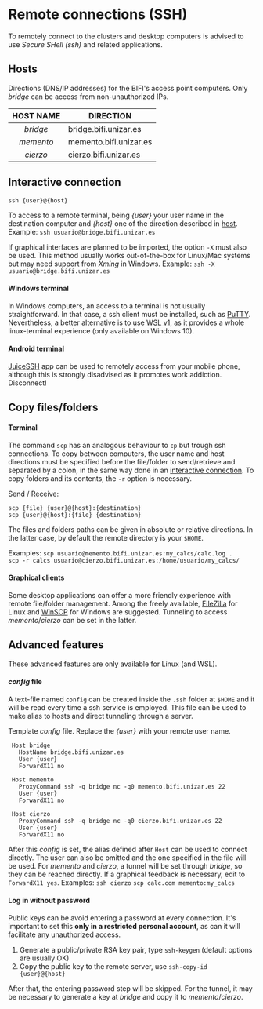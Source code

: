 # Remote connections (SSH)

To remotely connect to the clusters and desktop computers is advised to use
*Secure SHell (ssh)* and related applications.


## Hosts
Directions (DNS/IP addresses) for the BIFI's access point computers. Only *bridge* can be access from non-unauthorized IPs.

|  HOST NAME |       DIRECTION        |
| :--------: | ---------------------- |
| *bridge*   | bridge.bifi.unizar.es  |
| *memento*  | memento.bifi.unizar.es |
| *cierzo*   | cierzo.bifi.unizar.es  |


## Interactive connection
```
ssh {user}@{host}
```
To access to a remote terminal, being *{user}* your user name in the destination computer and *{host}* one of the direction described in [host](#hosts).  Example: `ssh usuario@bridge.bifi.unizar.es`

If graphical interfaces are planned to be imported, the option `-X` must also be used. This method usually works out-of-the-box for Linux/Mac systems but may need support from *Xming* in Windows. Example: `ssh -X usuario@bridge.bifi.unizar.es`

#### Windows terminal
In Windows computers, an access to a terminal is not usually straightforward. In that case, a ssh client must be installed, such as [PuTTY](https://www.chiark.greenend.org.uk/~sgtatham/putty/latest.html). Nevertheless, a better alternative is to use [WSL v1](https://docs.microsoft.com/es-es/windows/wsl/install-win10), as it provides a whole linux-terminal experience (only available on Windows 10).

#### Android terminal
[JuiceSSH](https://juicessh.com/) app can be used to remotely access from your mobile phone, although this is strongly disadvised as it promotes work addiction. Disconnect!


## Copy files/folders
#### Terminal
The command `scp` has an analogous behaviour to `cp` but trough ssh connections. To copy between computers, the user name and host directions must be specified before the file/folder to send/retrieve and separated by a colon, in the same way done in an [interactive connection](#interactive-connection). To copy folders and its contents, the `-r` option is necessary.

Send / Receive:
```
scp {file} {user}@{host}:{destination}
scp {user}@{host}:{file} {destination}
```

The files and folders paths can be given in absolute or relative directions. In the latter case, by default the remote directory is your `$HOME`.

Examples: `scp usuario@memento.bifi.unizar.es:my_calcs/calc.log .`\
`scp -r calcs usuario@cierzo.bifi.unizar.es:/home/usuario/my_calcs/`

#### Graphical clients
Some desktop applications can offer a more friendly experience with remote file/folder management. Among the freely available, [FileZilla](https://filezilla-project.org/) for Linux and [WinSCP](https://winscp.net/) for Windows are suggested. Tunneling to access *memento*/*cierzo* can be set in the latter.

## Advanced features
These advanced features are only available for Linux (and WSL).

#### *config* file
A text-file named `config` can be created inside the `.ssh` folder at `$HOME` and it will be read every time a ssh service is employed. This file can be used to make alias to hosts and direct tunneling through a server.

Template *config* file. Replace the *{user}* with your remote user name.
```
 Host bridge
   HostName bridge.bifi.unizar.es
   User {user}
   ForwardX11 no

 Host memento
   ProxyCommand ssh -q bridge nc -q0 memento.bifi.unizar.es 22
   User {user}
   ForwardX11 no

 Host cierzo
   ProxyCommand ssh -q bridge nc -q0 cierzo.bifi.unizar.es 22
   User {user}
   ForwardX11 no
```

After this *config* is set, the alias defined after `Host` can be used to connect directly. The user can also be omitted and the one specified in the file will be used. For *memento* and *cierzo*, a tunnel will be set through *bridge*, so they can be reached directly. If a graphical feedback is necessary, edit to `ForwardX11 yes`. Examples: `ssh cierzo` `scp calc.com memento:my_calcs`


#### Log in without password
Public keys can be avoid entering a password at every connection. It's important to set this **only in a restricted personal account**, as can it will facilitate any unauthorized access.

1. Generate a public/private RSA key pair, type `ssh-keygen` (default options are usually OK)
2. Copy the public key to the remote server, use `ssh-copy-id {user}@{host}`

After that, the entering password step will be skipped. For the tunnel, it may be necessary to generate a key at *bridge* and copy it to *memento*/*cierzo*.

